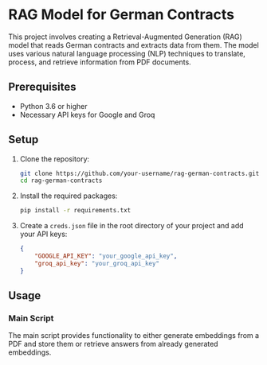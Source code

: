 
# RAG Model for German Contracts

This project involves creating a Retrieval-Augmented Generation (RAG) model that reads German contracts and extracts data from them. The model uses various natural language processing (NLP) techniques to translate, process, and retrieve information from PDF documents.

## Prerequisites

- Python 3.6 or higher
- Necessary API keys for Google and Groq

## Setup

1. Clone the repository:

    ```bash
    git clone https://github.com/your-username/rag-german-contracts.git
    cd rag-german-contracts
    ```

2. Install the required packages:

    ```bash
    pip install -r requirements.txt
    ```

3. Create a `creds.json` file in the root directory of your project and add your API keys:

    ```json
    {
        "GOOGLE_API_KEY": "your_google_api_key",
        "groq_api_key": "your_groq_api_key"
    }
    ```

## Usage

### Main Script

The main script provides functionality to either generate embeddings from a PDF and store them or retrieve answers from already generated embeddings. 

